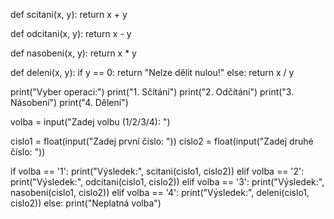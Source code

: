 def scitani(x, y):
    return x + y

def odcitani(x, y):
    return x - y

def nasobeni(x, y):
    return x * y

def deleni(x, y):
    if y == 0:
        return "Nelze dělit nulou!"
    else:
        return x / y

print("Vyber operaci:")
print("1. Sčítání")
print("2. Odčítání")
print("3. Násobení")
print("4. Dělení")

volba = input("Zadej volbu (1/2/3/4): ")

cislo1 = float(input("Zadej první číslo: "))
cislo2 = float(input("Zadej druhé číslo: "))

if volba == '1':
    print("Výsledek:", scitani(cislo1, cislo2))
elif volba == '2':
    print("Výsledek:", odcitani(cislo1, cislo2))
elif volba == '3':
    print("Výsledek:", nasobeni(cislo1, cislo2))
elif volba == '4':
    print("Výsledek:", deleni(cislo1, cislo2))
else:
    print("Neplatná volba")
